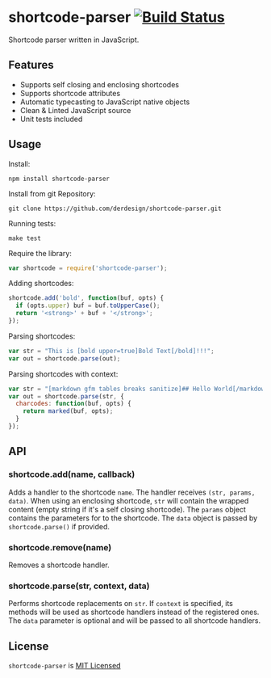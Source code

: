 
# shortcode-parser [![Build Status](https://secure.travis-ci.org/derdesign/shortcode-parser.png)](http://travis-ci.org/derdesign/shortcode-parser)

Shortcode parser written in JavaScript.


## Features

- Supports self closing and enclosing shortcodes
- Supports shortcode attributes
- Automatic typecasting to JavaScript native objects
- Clean &amp; Linted JavaScript source
- Unit tests included


## Usage

Install:
    
```shell
npm install shortcode-parser
```
    
Install from git Repository:

```shell
git clone https://github.com/derdesign/shortcode-parser.git
```
    
Running tests:

```shell
make test
```
    
Require the library:

```javascript
var shortcode = require('shortcode-parser');
```
    
Adding shortcodes:

```javascript    
shortcode.add('bold', function(buf, opts) {
  if (opts.upper) buf = buf.toUpperCase();
  return '<strong>' + buf + '</strong>';
});
```
    
Parsing shortcodes:

```javascript    
var str = "This is [bold upper=true]Bold Text[/bold]!!!";
var out = shortcode.parse(out);
```
    
Parsing shortcodes with context:

```javascript
var str = "[markdown gfm tables breaks sanitize]## Hello World[/markdown]";
var out = shortcode.parse(str, {
  charcodes: function(buf, opts) {
    return marked(buf, opts);
  }
});
```


## API

### shortcode.add(name, callback)

Adds a handler to the shortcode `name`. The handler receives `(str, params, data)`. When using an enclosing
shortcode, `str` will contain the wrapped content (empty string if it's a self closing shortcode). The `params` object
contains the parameters for to the shortcode. The `data` object is passed by `shortcode.parse()` if provided.


### shortcode.remove(name)

Removes a shortcode handler.

### shortcode.parse(str, context, data)

Performs shortcode replacements on `str`. If `context` is specified, its methods will be used as shortcode handlers instead
of the registered ones. The `data` parameter is optional and will be passed to all shortcode handlers.



## License

`shortcode-parser` is [MIT Licensed](https://github.com/derdesign/shortcode-parser/blob/master/LICENSE)
